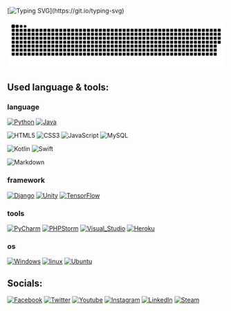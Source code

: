 [![Typing SVG](https://readme-typing-svg.demolab.com?font=Fira+Code&pause=1000&color=8080FF&width=720&lines=Hi+there+I'm+ShowXD.++I+am+currently+studying+at+Feng-Chia+University.)](https://git.io/typing-svg)

<picture>
  <source media="(prefers-color-scheme: dark)" srcset="https://raw.githubusercontent.com/ShowXD/ShowXD/output/github-contribution-grid-snake-dark.svg">
  <source media="(prefers-color-scheme: light)" srcset="https://raw.githubusercontent.com/ShowXD/ShowXD/output/github-contribution-grid-snake.svg">
  <img alt="github contribution grid snake animation" src="https://raw.githubusercontent.com/ShowXD/ShowXD/output/github-contribution-grid-snake.svg">
</picture>

## Used language & tools:
### language
[![Python](https://img.shields.io/badge/-Python-F9DC3E.svg?logo=python&style=flat)](https://www.python.org/)
[![Java](https://img.shields.io/badge/Java-ED8B00?logo=openjdk&logoColor=white)](https://www.java.com/)

![HTML5](https://img.shields.io/badge/html5-%23E34F26.svg?logo=html5&logoColor=white)
![CSS3](https://img.shields.io/badge/css3-%231572B6.svg?logo=css3&logoColor=white)
![JavaScript](https://img.shields.io/badge/JavaScript-F7DF1E?logo=javascript&logoColor=black)
![MySQL](https://img.shields.io/badge/MySQL-00000F?logo=mysql&logoColor=white)

![Kotlin](https://img.shields.io/badge/Kotlin-0095D5?logo=kotlin&logoColor=white)
![Swift](https://img.shields.io/badge/Swift-FA7343?logo=swift&logoColor=white)

![Markdown](https://img.shields.io/badge/Markdown-000000?logo=markdown&logoColor=white)

### framework
[![Django](https://img.shields.io/badge/-Django-092E20.svg?logo=django&style=flat)](https://www.djangoproject.com/)
[![Unity](https://img.shields.io/badge/Unity-100000?logo=unity&logoColor=white)](https://www.djangoproject.com/)
[![TensorFlow](https://img.shields.io/badge/TensorFlow-FF6F00?logo=tensorflow&logoColor=white)](https://www.tensorflow.org/)

### tools
[![PyCharm](https://img.shields.io/badge/PyCharm-000000.svg?logo=PyCharm&logoColor=white)](https://www.jetbrains.com/pycharm/)
[![PHPStorm](http://img.shields.io/badge/-PHPStorm-181717?logo=phpstorm&logoColor=white)](https://www.jetbrains.com/phpstorm/)
[![Visual_Studio](https://img.shields.io/badge/Visual_Studio-5C2D91?logo=visual%20studio&logoColor=white)](https://visualstudio.microsoft.com/)
[![Heroku](https://img.shields.io/badge/Heroku-430098?logo=heroku&logoColor=white)](https://www.heroku.com/)

### os
[![Windows](https://img.shields.io/badge/Windows-0078D6?logo=windows&logoColor=white)]()
[![linux](https://img.shields.io/badge/Linux-FCC624?logo=linux&logoColor=black)]()
[![Ubuntu](https://img.shields.io/badge/Ubuntu-E95420?logo=ubuntu&logoColor=white)]()

## Socials:
[![Facebook](https://img.shields.io/badge/Facebook-1877F2?logo=facebook&logoColor=white)](https://www.facebook.com/showxddd/)
[![Twitter](https://img.shields.io/badge/Twitter-1DA1F2?logo=twitter&logoColor=white)](https://twitter.com/gcobs164181)
[![Youtube](https://img.shields.io/badge/YouTube-FF0000?logo=youtube&logoColor=white)](https://www.youtube.com/channel/UCnZudebIXYNS8LsZ4WkwxUw)
[![Instagram](https://img.shields.io/badge/-Instagram-090909?logo=instagram&logoColor=B4068E)](https://www.instagram.com/ju_i_show)
[![LinkedIn](https://img.shields.io/badge/-LinkedIn-090909?logo=linkedin&logoColor=007BB6)](www.linkedin.com/in/薛佾展-0a410a19b)
[![Steam](https://img.shields.io/badge/steam-%23000000.svg?logo=steam&logoColor=white)](https://steamcommunity.com/profiles/76561198160888281/)
